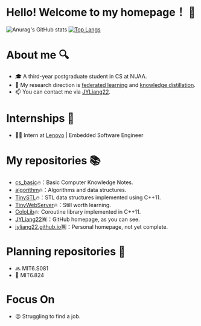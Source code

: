 # Hello! Welcome to my homepage！ 👋

![Anurag's GitHub stats](https://github-readme-stats.vercel.app/api?username=JYLiang22&count_private=true&hide=prs,issues,contribs&include_all_commits=true&show_icons=true&theme=prussian)
[![Top Langs](https://github-readme-stats.vercel.app/api/top-langs/?username=JYLiang22&layout=compact&theme=rose)](https://github.com/JYLiang22/github-readme-stats)


# About me 🔍

- 🎓 A third-year postgraduate student in CS at NUAA.
- 🧐 My research direction is [federated learning](https://en.wikipedia.org/wiki/Federated_learning) and [knowledge distillation](https://arxiv.org/abs/1503.02531).
- 📫 You can contact me via [JYLiang22](jyliang22@qq.com).


# Internships 💼

- 👨‍💻 Intern at [Lenovo](https://www.lenovo.com/us/en/) | Embedded Software Engineer


# My repositories 📚

- [cs_basic](https://github.com/JYLiang22/cs_basic)🔥：Basic Computer Knowledge Notes.
- [algorithm](https://github.com/JYLiang22/algorithm)🔥：Algorithms and data structures.
- [TinySTL](https://github.com/JYLiang22/TinySTL)🔥：STL data structures implemented using C++11.
- [TinyWebServer](https://github.com/JYLiang22/TinyWebServer)🔥：Still worth learning.
- [ColoLib](https://github.com/JYLiang22/ColoLib)🔥: Coroutine library implemented in C++11.
- [JYLiang22](https://github.com/JYLiang22/JYLiang22)🈶：GitHub homepage, as you can see.
- [jyliang22.github.io](https://github.com/JYLiang22/jyliang22.github.io)🈚：Personal homepage, not yet complete.


# Planning repositories 🚩

- 🔜 MIT6.S081
- 🤜 MIT6.824


# Focus On

- 😣 Struggling to find a job. 